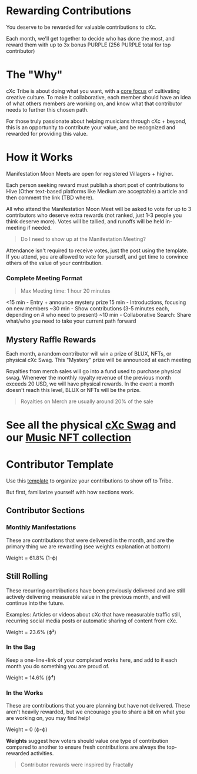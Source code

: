 # Rewarding Contributions

You deserve to be rewarded for valuable contributions to cXc. 

Each month, we'll get together to decide who has done the most, and reward them with up to 3x bonus PURPLE (256 PURPLE total for top contributor)

# The "Why"
cXc Tribe is about doing what you want, with a [core focus]() of cultivating creative culture. To make it collaborative, each member should have an idea of what others members are working on, and know what that contributor needs to further this chosen path.

For those truly passionate about helping musicians through cXc + beyond, this is an opportunity to contribute your value, and be recognized and rewarded for providing this value. 

# How it Works

Manifestation Moon Meets are open for registered Villagers + higher. 

Each person seeking reward must publish a short post of contributions to Hive (Other text-based platforms like Medium are acceptable) a article and then comment the link (TBD where).

All who attend the Manifestation Moon Meet will be asked to vote for up to 3 contributors who deserve extra rewards (not ranked, just 1-3 people you think deserve more). Votes will be tallied, and runoffs will be held in-meeting if needed. 

> Do I need to show up at the Manifestation Meeting?  

Attendance isn't required to receive votes, just the post using the template. If you attend, you are allowed to vote for yourself, and get time to convince others of the value of your contribution. 

### Complete Meeting Format

> Max Meeting time: 1 hour 20 minutes

<15 min - Entry + announce mystery prize
15 min - Introductions, focusing on new members
~30 min - Show contributions (3-5 minutes each, depending on # who need to present)
~10 min - Collaborative Search: Share what/who you need to take your current path forward 


## Mystery Raffle Rewards

Each month, a random contributor will win a prize of BLUX, NFTs, or physical cXc Swag. This "Mystery" prize will be announced at each meeting

Royalties from merch sales will go into a fund used to purchase physical swag. Whenever the monthly royalty revenue of the previous month exceeds 20 USD, we will have physical rewards. In the event a month doesn't reach this level, BLUX or NFTs will be the prize. 

> Royalties on Merch are usually around 20% of the sale

# See all the physical [cXc Swag](../Clothing/clothing.md) and our [Music NFT collection](https://neftyblocks.com/cxcmusicnfts)



# Contributor Template 

Use this [template](Contributor%20Template.md) to organize your contributions to show off to Tribe. 

But first, familiarize yourself with how sections work.

## Contributor Sections

### Monthly Manifestations 
These are contributions that were delivered in the month, and are the primary thing we are rewarding (see weights explanation at bottom)

Weight = 61.8% (1-ϕ)

## Still Rolling
These recurring contributions have been previously delivered and are still actively delivering measurable value in the previous month, and will continue into the future. 

Examples: Articles or videos about cXc that have measurable traffic still, recurring social media posts or automatic sharing of content from cXc. 

Weight = 23.6% (ϕ³)

### In the Bag 
Keep a one-line+link of your completed works here, and add to it each month you do something you are proud of. 

Weight = 14.6% (ϕ⁴)

### In the Works
These are contributions that you are planning but have not delivered. These aren't heavily rewarded, but we encourage you to share a bit on what you are working on, you may find help! 

Weight = 0 (ϕ-ϕ)


**Weights** suggest how voters should value one type of contribution compared to another to ensure fresh contributions are always the top-rewarded activities. 

> Contributor rewards were inspired by Fractally
